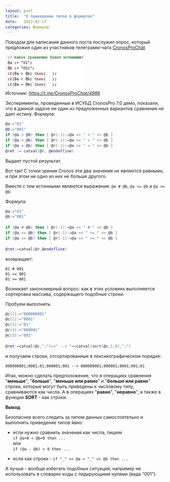 ```yaml
---
layout: post   
title:  "О приведении типов в формулах"   
date:   2022-02-17   
categories: Формулы
---
```


Поводом для написания данного поста послужил опрос, который предложил один из участников телеграмм-чата [CronosProChat](https://t.me/CronosProChat/4986):

![Опрос с CronosProChat](../assets/img/220217_cmp.jpg "Источник: https://t.me/CronosProChat/4986")  
*Источник: https://t.me/CronosProChat/4986*

Эксперименты, проведенные в ИСУБД CronosPro 7.0 демо,  показали, что в данной задаче ни один из предложенных вариантов сравнения не дает истину. Формула:
```lua
@a:="01"
@b:="001"
if (@a < @b) then [ @r(-1):=@a << " < " << @b ]
if (@a > @b) then [ @r(-1):=@a << " > " << @b ]
if (@a = @b) then [ @r(-1):=@a << " = " << @b ]
@ret := catval(@r, @endofline)
```

Выдает пустой результат.

Вот так! С точки зрения Cronos эти два значения не являются равными, и при этом ни одно из них не больше другого.

Вместе с тем истинными являются выражения: `@a # @b`, `@a <= @b` и `@a >= @b`:

Формула:
```lua
@a:="01"
@b:="001"

if (@a # @b) then [ @r(-1):=@a << " # " << @b ]
if (@a <= @b) then [ @r(-1):=@a << " <= " << @b ]
if (@a >= @b) then [ @r(-1):=@a << " >= " << @b ]

@ret:=catval(@r,@endofline)
```

возвращает:
```
01 # 001
01 <= 001
01 >= 001
```

Возникает закономерный вопрос: как в этих условиях выполняется сортировка массива, содержащего подобные строки.

Пробуем выполнить:
```lua
@c(1):="000000001"
@c(2):="0001"
@c(3):="01"
@c(4):="000001"
@c(5):="001"

@ret:=catval(@c,";")<<" --> "<<catval(sort(@c,1,0),";")
```
и получаем строки, отсортированные в лексикографическом порядке:
```
000000001;0001;01;000001;001 --> 000000001;000001;0001;001;01
```

Итак, можно сделать предположение, что в операциях сравнения "**меньше**", "**больше**", "**меньше или равно**" 
и "**больше или равно**" строки, которые могут быть приведены к числовому типу, сравниваются как числа. 
А в операциях "**равно**", "**неравно**", а также в функции **SORT** - как строки.

**Вывод**

Безопаснее всего следить за типом данных самостоятельно и выполнять приведение типов явно:
- если нужно сравнить значения как числа, пишем   
`if @a+0 < @b+0 then ...`    
или    
`if (@a - @b) < 0 then ...`

- если как строки - `if "_" << @a < "_" << @b then ...`


А лучше - вообще избегать подобных ситуаций, например не использовать в словарях коды с лидирующими нулями (вида "001").
